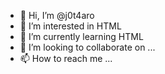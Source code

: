 - 👋 Hi, I’m @j0t4aro
- 👀 I’m interested in HTML
- 🌱 I’m currently learning HTML
- 💞️ I’m looking to collaborate on ...
- 📫 How to reach me ...

<!---
j0t4aro/j0t4aro is a ✨ special ✨ repository because its `README.md` (this file) appears on your GitHub profile.
You can click the Preview link to take a look at your changes.
--->
